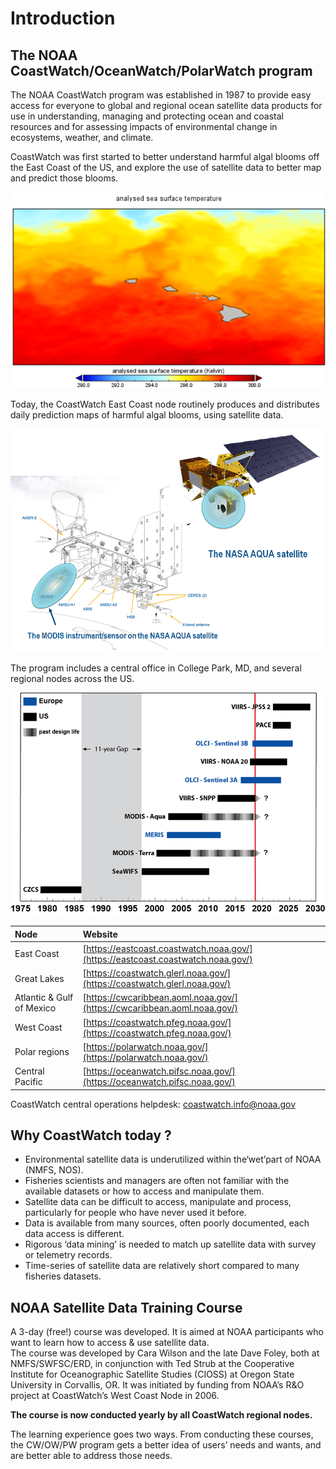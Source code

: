 # Introduction

## The NOAA CoastWatch/OceanWatch/PolarWatch program

The NOAA CoastWatch program was established in 1987 to provide easy access for everyone to global and regional ocean satellite data products for use in understanding, managing and protecting ocean and coastal resources and for assessing impacts of environmental change in ecosystems, weather, and climate.

CoastWatch was first started to better understand harmful algal blooms off the East Coast of the US, and explore the use of satellite data to better map and predict those blooms.

![Courtesy of Rick Stumpf, NOAA/NOS](../.gitbook/assets/image%20%28167%29.png)

Today, the CoastWatch East Coast node routinely produces and distributes daily prediction maps of harmful algal blooms, using satellite data.

![Courtesy of Rick Stumpf, NOAA/NOS](../.gitbook/assets/image%20%28103%29.png)



The program includes a central office in College Park, MD, and several regional nodes across the US.

![The different CW nodes](../.gitbook/assets/image%20%28138%29.png)

| **Node** | **Website** |
| :--- | :--- |
| East Coast | [https://eastcoast.coastwatch.noaa.gov/](https://eastcoast.coastwatch.noaa.gov/) |
| Great Lakes | [https://coastwatch.glerl.noaa.gov/](https://coastwatch.glerl.noaa.gov/) |
| Atlantic & Gulf of Mexico | [https://cwcaribbean.aoml.noaa.gov/](https://cwcaribbean.aoml.noaa.gov/) |
| West Coast | [https://coastwatch.pfeg.noaa.gov/](https://coastwatch.pfeg.noaa.gov/) |
| Polar regions | [https://polarwatch.noaa.gov/](https://polarwatch.noaa.gov/) |
| Central Pacific | [https://oceanwatch.pifsc.noaa.gov/](https://oceanwatch.pifsc.noaa.gov/) |

 CoastWatch central operations helpdesk: [coastwatch.info@noaa.gov](mailto:coastwatch.info@noaa.gov)



## Why CoastWatch today ?

* Environmental satellite data is underutilized within the‘wet’part of NOAA \(NMFS, NOS\). 
* Fisheries scientists and managers are often not familiar with the available datasets or how to access and manipulate them. 
* Satellite data can be difficult to access, manipulate and process, particularly for people who have never used it before. 
* Data is available from many sources, often poorly documented, each data access is different. 
* Rigorous ‘data mining’ is needed to match up satellite data with survey or telemetry records. 
* Time-series of satellite data are relatively short compared to many fisheries datasets.

## NOAA Satellite Data Training Course

A 3-day \(free!\) course was developed. It is aimed at NOAA participants who want to learn how to access & use satellite data.  
The course was developed by Cara Wilson and the late Dave Foley, both at NMFS/SWFSC/ERD, in conjunction with Ted Strub at the Cooperative Institute for Oceanographic Satellite Studies \(CIOSS\) at Oregon State University in Corvallis, OR. It was initiated by funding from NOAA’s R&O project at CoastWatch’s West Coast Node in 2006. 

**The course is now conducted yearly by all CoastWatch regional nodes.**

The learning experience goes two ways. From conducting these courses, the CW/OW/PW program gets a better idea of users’ needs and wants, and are better able to address those needs.




